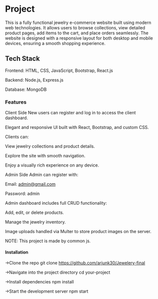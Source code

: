 # Project
This is a fully functional jewelry e-commerce website built using modern web technologies. It allows users to browse collections, view detailed product pages, add items to the cart, and place orders seamlessly. The website is designed with a responsive layout for both desktop and mobile devices, ensuring a smooth shopping experience.

## Tech Stack

Frontend: HTML, CSS, JavaScript, Bootstrap, React.js

Backend: Node.js, Express.js

Database: MongoDB

### Features

Client Side
New users can register and log in to access the client dashboard.

Elegant and responsive UI built with React, Bootstrap, and custom CSS.

Clients can:

View jewelry collections and product details.

Explore the site with smooth navigation.

Enjoy a visually rich experience on any device.

Admin Side
Admin can register with:

Email: admin@gmail.com

Password: admin

Admin dashboard includes full CRUD functionality:

Add, edit, or delete products.

Manage the jewelry inventory.

Image uploads handled via Multer to store product images on the server.

NOTE: This project is made by common js.

#### Installation

->Clone the repo
  git clone https://github.com/arjunk30/Jewelery-final

->Navigate into the project directory
  cd your-project

->Install dependencies
  npm install

->Start the development server
  npm start


